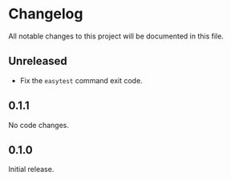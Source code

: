# Changelog

All notable changes to this project will be documented in this file.

## Unreleased

- Fix the `easytest` command exit code.

## 0.1.1

No code changes.

## 0.1.0

Initial release.
